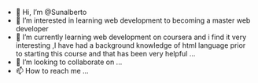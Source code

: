 - 👋 Hi, I’m @Sunalberto
- 👀 I’m interested in learning web development to becoming a master web developer 
- 🌱 I’m currently learning web development on coursera and i find it very interesting ,I have had a background knowledge of html language  prior to starting this course and that has been very helpful ...
- 💞️ I’m looking to collaborate on ...
- 📫 How to reach me ...

<!---
Sunalberto/Sunalberto is a ✨ special ✨ repository because its `README.md` (this file) appears on your GitHub profile.
You can click the Preview link to take a look at your changes.
--->
